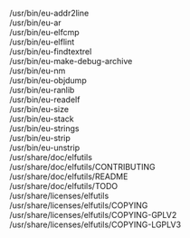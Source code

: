 /usr/bin/eu-addr2line  
/usr/bin/eu-ar  
/usr/bin/eu-elfcmp  
/usr/bin/eu-elflint  
/usr/bin/eu-findtextrel  
/usr/bin/eu-make-debug-archive  
/usr/bin/eu-nm  
/usr/bin/eu-objdump  
/usr/bin/eu-ranlib  
/usr/bin/eu-readelf  
/usr/bin/eu-size  
/usr/bin/eu-stack  
/usr/bin/eu-strings  
/usr/bin/eu-strip  
/usr/bin/eu-unstrip  
/usr/share/doc/elfutils  
/usr/share/doc/elfutils/CONTRIBUTING  
/usr/share/doc/elfutils/README  
/usr/share/doc/elfutils/TODO  
/usr/share/licenses/elfutils  
/usr/share/licenses/elfutils/COPYING  
/usr/share/licenses/elfutils/COPYING-GPLV2  
/usr/share/licenses/elfutils/COPYING-LGPLV3  
